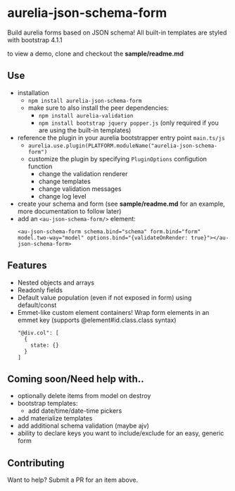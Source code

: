 # aurelia-json-schema-form

Build aurelia forms based on JSON schema! All built-in templates are styled with bootstrap 4.1.1

to view a demo, clone and checkout the **sample/readme.md**

## Use

- installation
  - `npm install aurelia-json-schema-form`
  - make sure to also install the peer dependencies: 
    - `npm install aurelia-validation`
    - `npm install bootstrap jquery popper.js` (only required if you are using the built-in templates)
- reference the plugin in your aurelia bootstrapper entry point `main.ts/js`
  - `aurelia.use.plugin(PLATFORM.moduleName("aurelia-json-schema-form")`
  - customize the plugin by specifying `PluginOptions` configution function
    - change the validation renderer
    - change templates
    - change validation messages
    - change log level
- create your schema and form (see **sample/readme.md** for an example, more documentation to follow later)
- add an `<au-json-schema-form/>` element:
  ```
  <au-json-schema-form schema.bind="schema" form.bind="form" model.two-way="model" options.bind="{validateOnRender: true}"></au-json-schema-form>
  ```

## Features

- Nested objects and arrays
- Readonly fields
- Default value population (even if not exposed in form) using default/const
- Emmet-like custom element containers! Wrap form elements in an emmet key (supports @element#id.class.class syntax)
  ```
  "@div.col": [
    {
      state: {}
    }
  ]
  ```

## Coming soon/Need help with..

- optionally delete items from model on destroy
- bootstrap templates:
  - add date/time/date-time pickers
- add materialize templates
- add additional schema validation (maybe ajv)
- ability to declare keys you want to include/exclude for an easy, generic form

## Contributing

Want to help? Submit a PR for an item above.
